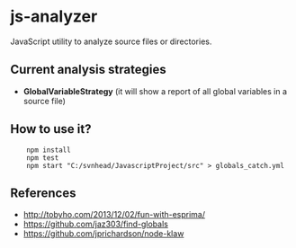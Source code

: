 # js-analyzer

JavaScript utility to analyze source files or directories.

## Current analysis strategies

- **GlobalVariableStrategy** (it will show a report of all global variables in a source file)

## How to use it?

```
    npm install
    npm test
    npm start "C:/svnhead/JavascriptProject/src" > globals_catch.yml
```

## References

- http://tobyho.com/2013/12/02/fun-with-esprima/
- https://github.com/jaz303/find-globals
- https://github.com/jprichardson/node-klaw